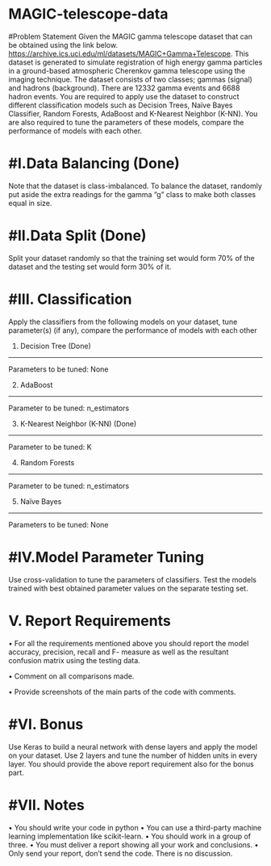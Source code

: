 MAGIC-telescope-data
====================
#Problem Statement
Given the MAGIC gamma telescope dataset that can be obtained using the link below.
https://archive.ics.uci.edu/ml/datasets/MAGIC+Gamma+Telescope. This dataset is generated to simulate
registration of high energy gamma particles in a ground-based atmospheric Cherenkov gamma telescope using
the imaging technique. The dataset consists of two classes; gammas (signal) and hadrons (background). There
are 12332 gamma events and 6688 hadron events. You are required to apply use the dataset to construct
different classification models such as Decision Trees, Naïve Bayes Classifier, Random Forests, AdaBoost
and K-Nearest Neighbor (K-NN). You are also required to tune the parameters of these models, compare the
performance of models with each other.


#I.Data Balancing (Done)
====================

Note that the dataset is class-imbalanced. To balance the dataset, randomly put aside the extra readings for
the gamma “g” class to make both classes equal in size.


#II.Data Split (Done)
====================

Split your dataset randomly so that the training set would form 70% of the dataset and the testing set would
form 30% of it.

#III. Classification 
====================

Apply the classifiers from the following models on your dataset, tune parameter(s) (if any), compare the
performance of models with each other
1. Decision Tree (Done)
-----------------------------

Parameters to be tuned: None

2. AdaBoost
-----------------------------

Parameter to be tuned: n_estimators

3. K-Nearest Neighbor (K-NN) (Done)
-----------------------------------
Parameter to be tuned: K

4. Random Forests
-------------------------
Parameter to be tuned: n_estimators

5. Naïve Bayes 
----------------------------
Parameters to be tuned: None

#IV.Model Parameter Tuning
====================

Use cross-validation to tune the parameters of classifiers. Test the models trained with best obtained
parameter values on the separate testing set.

V. Report Requirements
====================

• For all the requirements mentioned above you should report the model accuracy, precision, recall
and F- measure as well as the resultant confusion matrix using the testing data.

• Comment on all comparisons made.

• Provide screenshots of the main parts of the code with comments.


#VI. Bonus
====================

Use Keras to build a neural network with dense layers and apply the model on your dataset. Use 2 layers and
tune the number of hidden units in every layer. You should provide the above report requirement also for the
bonus part.


#VII. Notes
====================

• You should write your code in python
• You can use a third-party machine learning implementation like scikit-learn.
• You should work in a group of three.
• You must deliver a report showing all your work and conclusions.
• Only send your report, don’t send the code. There is no discussion.
